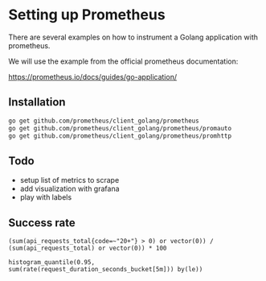 # Setting up Prometheus


There are several examples on how to instrument a Golang application with prometheus.

We will use the example from the official prometheus documentation:

https://prometheus.io/docs/guides/go-application/



## Installation

```bash
go get github.com/prometheus/client_golang/prometheus
go get github.com/prometheus/client_golang/prometheus/promauto
go get github.com/prometheus/client_golang/prometheus/promhttp
```

## Todo

- setup list of metrics to scrape
- add visualization with grafana
- play with labels


## Success rate

```promql
(sum(api_requests_total{code=~"20+"} > 0) or vector(0)) / (sum(api_requests_total) or vector(0)) * 100
```

```
histogram_quantile(0.95, sum(rate(request_duration_seconds_bucket[5m])) by(le))
```
